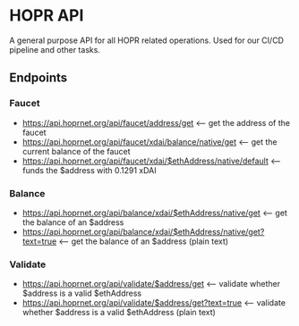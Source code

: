 # HOPR API

A general purpose API for all HOPR related operations. Used for our CI/CD pipeline and other tasks.
## Endpoints
### Faucet

- https://api.hoprnet.org/api/faucet/address/get                        <-- get the address of the faucet
- https://api.hoprnet.org/api/faucet/xdai/balance/native/get            <-- get the current balance of the faucet
- https://api.hoprnet.org/api/faucet/xdai/$ethAddress/native/default    <-- funds the $address with 0.1291 xDAI

### Balance

- https://api.hoprnet.org/api/balance/xdai/$ethAddress/native/get             <-- get the balance of an $address
- https://api.hoprnet.org/api/balance/xdai/$ethAddress/native/get?text=true   <-- get the balance of an $address (plain text)

### Validate

- https://api.hoprnet.org/api/validate/$address/get                     <-- validate whether $address is a valid $ethAddress
- https://api.hoprnet.org/api/validate/$address/get?text=true           <-- validate whether $address is a valid $ethAddress (plain text)